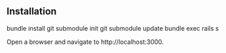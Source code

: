 ## Installation

   bundle install
   git submodule init
   git submodule update
   bundle exec rails s

Open a browser and navigate to http://localhost:3000.
